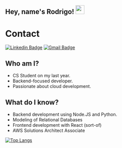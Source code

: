 ## Hey, name's Rodrigo! <img src="https://media.giphy.com/media/hvRJCLFzcasrR4ia7z/giphy.gif" width="28px" height="28px">
<h1>Contact</h1> 

[![Linkedin Badge](https://img.shields.io/badge/Rodrigo_Chavez-0A66C2.svg?style=for-the-badge&logo=LinkedIn&logoColor=white)](https://www.linkedin.com/in/rodrigo-chavez-b01875294/)
[![Gmail Badge](https://img.shields.io/badge/ro.chavez.5454-EA4335.svg?style=for-the-badge&logo=Gmail&logoColor=white)](mailto:ro.chavez.5454@gmail.com) 

 ## Who am I?
  * CS Student on my last year.
  * Backend-focused developer.
  * Passionate about cloud development.

## What do I know?
 * Backend development using Node.JS and Python.
 * Modeling of Relational Databases
 * Frontend development with React (sort-of)
 * AWS Solutions Architect Associate

[![Top Langs](https://github-readme-stats.vercel.app/api/top-langs/?username=dodi1408&show_icons=true&theme=dark)](https://github.com/anuraghazra/github-readme-stats)
